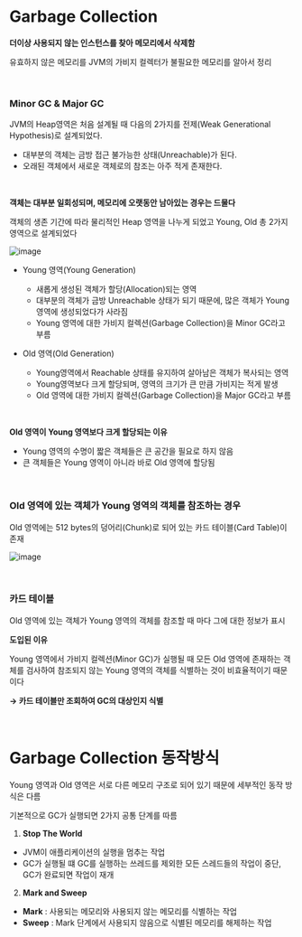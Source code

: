 # Garbage Collection
**더이상 사용되지 않는 인스턴스를 찾아 메모리에서 삭제함**

유효하지 않은 메모리를 JVM의 가비지 컬렉터가 불필요한 메모리를 알아서 정리

<br/>

### Minor GC & Major GC

JVM의 Heap영역은 처음 설계될 때 다음의 2가지를 전제(Weak Generational Hypothesis)로 설계되었다.

- 대부분의 객체는 금방 접근 불가능한 상태(Unreachable)가 된다.
- 오래된 객체에서 새로운 객체로의 참조는 아주 적게 존재한다.

<br/>

**객체는 대부분 일회성되며, 메모리에 오랫동안 남아있는 경우는 드물다**

객체의 생존 기간에 따라 물리적인 Heap 영역을 나누게 되었고 Young, Old 총 2가지 영역으로 설계되었다

![image](https://github.com/parkuiery/TIL/assets/128464859/66bfe7f6-917b-4749-b25f-48aca8ad70fc)

- Young 영역(Young Generation)
    - 새롭게 생성된 객체가 할당(Allocation)되는 영역
    - 대부분의 객체가 금방 Unreachable 상태가 되기 때문에, 많은 객체가 Young 영역에 생성되었다가 사라짐
    - Young 영역에 대한 가비지 컬렉션(Garbage Collection)을 Minor GC라고 부름
    
- Old 영역(Old Generation)
    - Young영역에서 Reachable 상태를 유지하여 살아남은 객체가 복사되는 영역
    - Young영역보다 크게 할당되며, 영역의 크기가 큰 만큼 가비지는 적게 발생
    - Old 영역에 대한 가비지 컬렉션(Garbage Collection)을 Major GC라고 부름

 
<br/>

**Old 영역이 Young 영역보다 크게 할당되는 이유**

- Young 영역의 수명이 짧은 객체들은 큰 공간을 필요로 하지 않음
- 큰 객체들은 Young 영역이 아니라 바로 Old 영역에 할당됨

<br/>

### Old 영역에 있는 객체가 Young 영역의 객체를 참조하는 경우

Old 영역에는 512 bytes의 덩어리(Chunk)로 되어 있는 카드 테이블(Card Table)이 존재

![image](https://github.com/parkuiery/TIL/assets/128464859/dd75c3a6-0946-4d97-96c5-0f51f27fcdfb)

<br/>

### 카드 테이블

Old 영역에 있는 객체가 Young 영역의 객체를 참조할 때 마다 그에 대한 정보가 표시

**도입된 이유**

Young 영역에서 가비지 컬렉션(Minor GC)가 실행될 때 모든 Old 영역에 존재하는 객체를 검사하여 참조되지 않는 Young 영역의 객체를 식별하는 것이 비효율적이기 때문이다

**→ 카드 테이블만 조회하여 GC의 대상인지 식별**

<br/>

# Garbage Collection 동작방식

Young 영역과 Old 영역은 서로 다른 메모리 구조로 되어 있기 때문에 세부적인 동작 방식은 다름

기본적으로 GC가 실행되면 2가지 공통 단계를 따름

1. **Stop The World**
- JVM이 애플리케이션의 실행을 멈추는 작업
- GC가 실행될 떄 GC를 실행하는 쓰레드를 제외한 모든 스레드들의 작업이 중단, GC가 완료되면 작업이 재개

2. **Mark and Sweep**
- **Mark** : 사용되는 메모리와 사용되지 않는 메모리를 식별하는 작업
- **Sweep** : Mark 단계에서 사용되지 않음으로 식별된 메모리를 해제하는 작업
